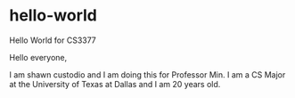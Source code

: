 # hello-world
Hello World for CS3377

Hello everyone,

I am shawn custodio and I am doing this for Professor Min. I am a CS Major at the University of Texas at Dallas and I am 20 years old.
